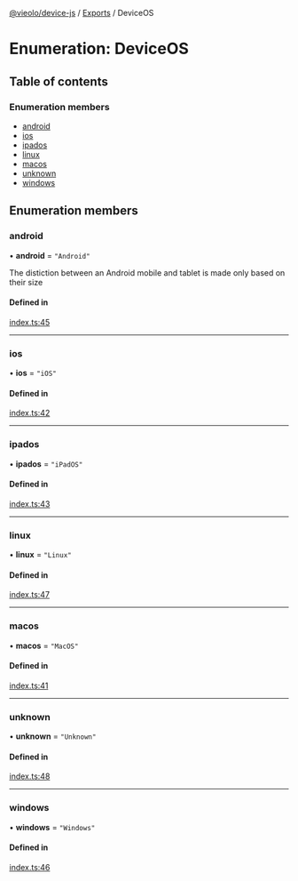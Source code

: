 [@vieolo/device-js](../README.md) / [Exports](../modules.md) / DeviceOS

# Enumeration: DeviceOS

## Table of contents

### Enumeration members

- [android](DeviceOS.md#android)
- [ios](DeviceOS.md#ios)
- [ipados](DeviceOS.md#ipados)
- [linux](DeviceOS.md#linux)
- [macos](DeviceOS.md#macos)
- [unknown](DeviceOS.md#unknown)
- [windows](DeviceOS.md#windows)

## Enumeration members

### android

• **android** = `"Android"`

The distiction between an Android mobile and tablet is made only based on their size

#### Defined in

[index.ts:45](https://github.com/Vieolo/device-js/blob/ded6b89/src/index.ts#L45)

___

### ios

• **ios** = `"iOS"`

#### Defined in

[index.ts:42](https://github.com/Vieolo/device-js/blob/ded6b89/src/index.ts#L42)

___

### ipados

• **ipados** = `"iPadOS"`

#### Defined in

[index.ts:43](https://github.com/Vieolo/device-js/blob/ded6b89/src/index.ts#L43)

___

### linux

• **linux** = `"Linux"`

#### Defined in

[index.ts:47](https://github.com/Vieolo/device-js/blob/ded6b89/src/index.ts#L47)

___

### macos

• **macos** = `"MacOS"`

#### Defined in

[index.ts:41](https://github.com/Vieolo/device-js/blob/ded6b89/src/index.ts#L41)

___

### unknown

• **unknown** = `"Unknown"`

#### Defined in

[index.ts:48](https://github.com/Vieolo/device-js/blob/ded6b89/src/index.ts#L48)

___

### windows

• **windows** = `"Windows"`

#### Defined in

[index.ts:46](https://github.com/Vieolo/device-js/blob/ded6b89/src/index.ts#L46)
